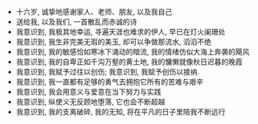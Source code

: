 - 十六岁, 诚挚地感谢家人、老师、朋友, 以及我自己
- 送给我, 以及我们, 一首散乱而赤诚的诗
- 我意识到, 我极其地幸运, 寻遍天涯也难求的伊人, 早已在灯火阑珊处
- 我意识到, 我生非完美无瑕的美玉, 却可以争做那流水, 滔滔不绝
- 我意识到, 我的敏感恰如寒冰下涌动的暗流, 我的情绪仿似大海上奔袭的飓风
- 我意识到, 我的自卑正如千沟万壑的黄土地, 我的慵懒就像秋日迟暮的晚霞
- 我意识到, 我赋予过往以创伤; 我意识到, 我赋予创伤以接纳.
- 我意识到, 我一直都有足够的勇气去拥抱它所有的苦难与艰辛
- 我意识到, 我会用意义与爱意在当下努力与实践
- 我意识到, 纵使义无反顾地堕落, 它也会不断超越
- 我意识到, 我的支离破碎, 我的无知, 将在平凡的日子里陪我不断远行